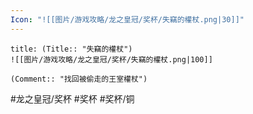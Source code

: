 ```yaml
---
Icon: "![[图片/游戏攻略/龙之皇冠/奖杯/失竊的權杖.png|30]]"
---
```

```ad-common-bronze-trophy
title: (Title:: "失竊的權杖")
![[图片/游戏攻略/龙之皇冠/奖杯/失竊的權杖.png|100]]

(Comment:: "找回被偷走的王室權杖")
```

#龙之皇冠/奖杯 #奖杯 #奖杯/铜
